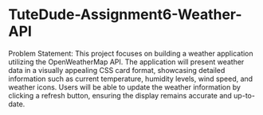 # TuteDude-Assignment6-Weather-API

Problem Statement:  This project focuses on building a weather application utilizing the OpenWeatherMap API. The application will present weather data in a visually appealing CSS card format, showcasing detailed information such as current temperature, humidity levels, wind speed, and weather icons. Users will be able to update the weather information by clicking a refresh button, ensuring the display remains accurate and up-to-date.
